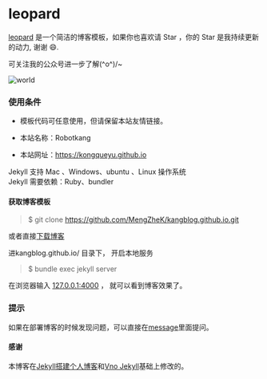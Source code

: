 # leopard

[leopard](https://kongqueyu.github.io) 是一个简洁的博客模板，如果你也喜欢请 Star ，你的 Star 是我持续更新的动力, 谢谢 😄.


可关注我的公众号进一步了解\(^o^)/~

![world](https://wx2.sinaimg.cn/mw690/005MCs32gy1fxb45sem9qj3076076wey.jpg)

### 使用条件



- 模板代码可任意使用，但请保留本站友情链接。 &emsp;      


- 本站名称：Robotkang &emsp;        


- 本站网址：https://kongqueyu.github.io &emsp;


Jekyll 支持 Mac 、Windows、ubuntu 、Linux 操作系统                     
Jekyll 需要依赖：Ruby、bundler

#### 获取博客模板

> $ git clone https://github.com/MengZheK/kangblog.github.io.git  

或者直接[下载博客](https://github.com/MengZheK/kangblog.github.io/archive/master.zip)   

进kangblog.github.io/ 目录下， 开启本地服务 

> $ bundle exec jekyll server

在浏览器输入 [127.0.0.1:4000](127.0.0.1:4000) ， 就可以看到博客效果了。  

### 提示
如果在部署博客的时候发现问题，可以直接在[message](https://robotkang.cc/liuyan/)里面提问。        


#### 感谢   
本博客在[Jekyll搭建个人博客](http://baixin.io/2016/10/jekyll_tutorials1/)和[Vno Jekyll](https://github.com/onevcat/vno-jekyll)基础上修改的。  
